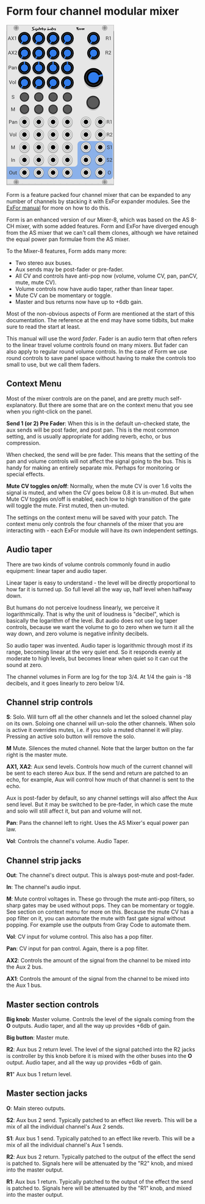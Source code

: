 # Form four channel modular mixer

![Form Panel](./form.png)

Form is a feature packed four channel mixer that can be expanded to any number of channels by stacking it with ExFor expander modules. See the [ExFor manual](./exfor.md) for more on how to do this.

Form is an enhanced version of our Mixer-8, which was based on the AS 8-CH mixer, with some added features. Form and ExFor have diverged enough from the AS mixer that we can't call them clones, although we have retained the equal power pan formulae from the AS mixer.

To the Mixer-8 features, Form adds many more:

* Two stereo aux buses.
* Aux sends may be post-fader or pre-fader.
* All CV and controls have anti-pop now (volume, volume CV, pan, panCV, mute, mute CV).
* Volume controls now have audio taper, rather than linear taper.
* Mute CV can be momentary or toggle.
* Master and bus returns now have up to +6db gain.

Most of the non-obvious aspects of Form are mentioned at the start of this documentation. The reference at the end may have some tidbits, but make sure to read the start at least.

This manual will use the word *fader*. Fader is an audio term that often refers to the linear travel volume controls found on many mixers. But fader can also apply to regular round volume controls. In the case of Form we use round controls to save panel space without having to make the controls too small to use, but we call them faders.

## Context Menu

Most of the mixer controls are on the panel, and are pretty much self-explanatory. But there are some that are on the context menu that you see when you right-click on the panel.

**Send 1 (or 2) Pre Fader**: When this is in the default un-checked state, the aux sends will be post fader, and post pan. This is the most common setting, and is usually appropriate for adding reverb, echo, or bus compression.

When checked, the send will be pre fader. This means that the setting of the pan and volume controls will not affect the signal going to the bus. This is handy for making an entirely separate mix. Perhaps for monitoring or special effects.

**Mute CV toggles on/off**: Normally, when the mute CV is over 1.6 volts the signal is muted, and when the CV goes below 0.8 it is un-muted. But when Mute CV toggles on/off is enabled, each low to high transition of the gate will toggle the mute. First muted, then un-muted.

The settings on the context menu will be saved with your patch. The context menu only controls the four channels of the mixer that you are interacting with - each ExFor module will have its own independent settings.

## Audio taper

There are two kinds of volume controls commonly found in audio equipment: linear taper and audio taper.

Linear taper is easy to understand - the level will be directly proportional to how far it is turned up. So full level all the way up, half level when halfway down.

But humans do not perceive loudness linearly, we perceive it  logarithmically. That is why the unit of loudness is "decibel", which is basically the logarithm of the level. But audio does not use log taper controls, because we want the volume to go to zero when we turn it all the way down, and zero volume is negative infinity decibels.

So audio taper was invented. Audio taper is logarithmic through most if its range, becoming linear at the very quiet end. So it responds evenly at moderate to high levels, but becomes linear when quiet so it can cut the sound at zero.

The channel volumes in Form are log for the top 3/4. At 1/4 the gain is -18 decibels, and it goes linearly to zero below 1/4.

## Channel strip controls

**S**: Solo. Will turn off all the other channels and let the soloed channel play on its own. Soloing one channel will un-solo the other channels. When solo is active it overrides mutes, i.e. if you solo a muted channel it will play. Pressing an active solo button will remove the solo.

**M** Mute. Silences the muted channel. Note that the larger button on the far right is the master mute.

**AX1, XA2**: Aux send levels. Controls how much of the current channel will be sent to each stereo Aux bux. If the send and return are patched to an echo, for example, Aux will control how much of that channel is sent to the echo.

Aux is post-fader by default, so any channel settings will also affect the Aux send level. But it may be switched to be pre-fader, in which case the mute and solo will still affect it, but pan and volume will not.

**Pan**: Pans the channel left to right. Uses the AS Mixer's equal power pan law.

**Vol**: Controls the channel's volume. Audio Taper.

## Channel strip jacks

**Out**: The channel's direct output. This is always post-mute and post-fader.

**In**: The channel's audio input.

**M**: Mute control voltages in. These go through the mute anti-pop filters, so sharp gates may be used without pops. They can be momentary or toggle. See section on context menu for more on this. Because the mute CV has a pop filter on it, you can automate the mute with fast gate signal without popping. For example use the outputs from Gray Code to automate them.

**Vol**: CV input for volume control. This also has a pop filter.

**Pan**: CV input for pan control. Again, there is a pop filter.

**AX2**: Controls the amount of the signal from the channel to be mixed into the Aux 2 bus.

**AX1**: Controls the amount of the signal from the channel to be mixed into the Aux 1 bus.

## Master section controls

**Big knob**: Master volume. Controls the level of the signals coming from the **O** outputs. Audio taper, and all the way up provides +6db of gain.

**Big button**: Master mute.

**R2**: Aux bus 2 return level. The level of the signal patched into the R2 jacks is controller by this knob before it is mixed with the other buses into the **O** output.  Audio taper, and all the way up provides +6db of gain.

**R1**" Aux bus 1 return level.

## Master section jacks

**O**: Main stereo outputs.

**S2**: Aux bus 2 send. Typically patched to an effect like reverb. This will be a mix of all the individual channel's Aux 2 sends.

**S1**: Aux bus 1 send. Typically patched to an effect like reverb. This will be a mix of all the individual channel's Aux 1 sends.

**R2**: Aux bus 2 return. Typically patched to the output of the effect the send is patched to. Signals here will be attenuated by the "R2" knob, and mixed into the master output.

**R1**: Aux bus 1 return. Typically patched to the output of the effect the send is patched to. Signals here will be attenuated by the "R1" knob, and mixed into the master output.
